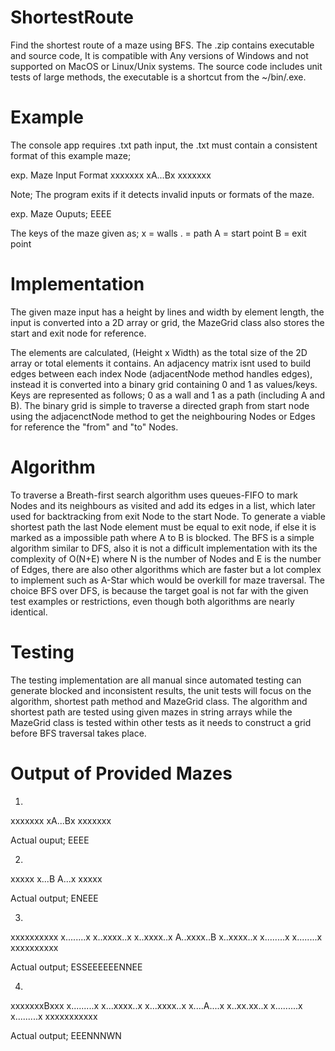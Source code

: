 # ShortestRoute
Find the shortest route of a maze using BFS.
The .zip contains executable and source code, It is compatible with Any versions of Windows and not supported on MacOS or Linux/Unix systems.
The source code includes unit tests of large methods, the executable is a shortcut from the ~/bin/.exe.

# Example
The console app requires .txt path input, the .txt must contain a consistent format of this example maze;

exp. Maze Input Format
xxxxxxx
xA...Bx
xxxxxxx

Note; The program exits if it detects invalid inputs or formats of the maze.

exp. Maze Ouputs;
EEEE

The keys of the maze given as;
x = walls
. = path
A = start point
B = exit point

# Implementation
The given maze input has a height by lines and width by element length, the input is converted into a 2D array or grid, the MazeGrid class also stores the start and exit node for reference. 


The elements are calculated, (Height x Width) as the total size of the 2D array or total elements it contains. 
An adjacency matrix isnt used to build edges between each index Node (adjacentNode method handles edges), instead it is converted into a binary grid containing 0 and 1 as values/keys. 
Keys are represented as follows; 0 as a wall and 1 as a path (including A and B). The binary grid is simple to traverse a directed graph from start node using the adjacenctNode method to get the neighbouring Nodes or Edges for reference the "from" and "to" Nodes. 

# Algorithm
To traverse a Breath-first search algorithm uses queues-FIFO to mark Nodes and its neighbours as visited and add its edges in a list, which later used for backtracking from exit Node to the start Node. To generate a viable shortest path the last Node element must be equal to exit node, if else it is marked as a impossible path where A to B is blocked.
The BFS is a simple algorithm similar to DFS, also it is not a difficult implementation with its the complexity of O(N+E) where N is the number of Nodes and E is the number of Edges, there are also other algorithms which are faster but a lot complex to implement such as A-Star which would be overkill for maze traversal. 
The choice BFS over DFS, is because the target goal is not far with the given test examples or restrictions, even though both algorithms are nearly identical.

# Testing
The testing implementation are all manual since automated testing can generate blocked and inconsistent results, the unit tests will focus on the algorithm, shortest path method and MazeGrid class. The algorithm and shortest path are tested using given mazes in string arrays while the MazeGrid class is tested within other tests as it needs to construct a grid before BFS traversal takes place.

# Output of Provided Mazes

1)
xxxxxxx
xA...Bx
xxxxxxx

Actual ouput;
EEEE

2)
xxxxx
x...B
A...x
xxxxx

Actual output;
ENEEE

3)
xxxxxxxxxx
x........x
x..xxxx..x
x..xxxx..x
A..xxxx..B
x..xxxx..x
x........x
x........x
xxxxxxxxxx

Actual output;
ESSEEEEEENNEE

4)
xxxxxxxBxxx
x.........x
x...xxxx..x
x...xxxx..x
x....A....x
x..xx.xx..x
x.........x
x.........x
xxxxxxxxxxx

Actual output;
EEENNNWN
